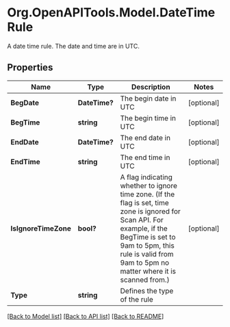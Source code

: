 # Org.OpenAPITools.Model.DateTimeRule
A date time rule. The date and time are in UTC.

## Properties

Name | Type | Description | Notes
------------ | ------------- | ------------- | -------------
**BegDate** | **DateTime?** | The begin date in UTC | [optional] 
**BegTime** | **string** | The begin time in UTC | [optional] 
**EndDate** | **DateTime?** | The end date in UTC | [optional] 
**EndTime** | **string** | The end time in UTC | [optional] 
**IsIgnoreTimeZone** | **bool?** | A flag indicating whether to ignore time zone. (If the flag is set, time zone is ignored for Scan API. For example, if the BegTime is set to 9am to 5pm, this rule is valid from 9am to 5pm no matter where it is scanned from.) | [optional] 
**Type** | **string** | Defines the type of the rule | 

[[Back to Model list]](../README.md#documentation-for-models) [[Back to API list]](../README.md#documentation-for-api-endpoints) [[Back to README]](../README.md)

